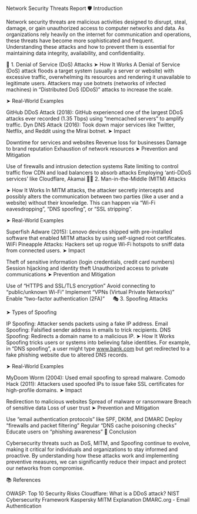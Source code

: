 Network Security Threats Report 🛡️ Introduction

Network security threats are malicious activities designed to disrupt, steal, damage, or gain unauthorized access to computer networks and data. As organizations rely heavily on the internet for communication and operations, these threats have become more sophisticated and frequent. Understanding these attacks and how to prevent them is essential for maintaining data integrity, availability, and confidentiality.

🚫 1. Denial of Service (DoS) Attacks ➤ How It Works A Denial of Service (DoS) attack floods a target system (usually a server or website) with excessive traffic, overwhelming its resources and rendering it unavailable to legitimate users. Attackers may use botnets (networks of infected machines) in “Distributed DoS (DDoS)” attacks to increase the scale.

➤ Real-World Examples

GitHub DDoS Attack (2018): GitHub experienced one of the largest DDoS attacks ever recorded (1.35 Tbps) using “memcached servers” to amplify traffic.
Dyn DNS Attack (2016): Took down major services like Twitter, Netflix, and Reddit using the Mirai botnet.
➤ Impact

Downtime for services and websites
Revenue loss for businesses
Damage to brand reputation
Exhaustion of network resources
➤ Prevention and Mitigation

Use of firewalls and intrusion detection systems
Rate limiting to control traffic flow
CDN and load balancers to absorb attacks
Employing ‘anti-DDoS services’ like Cloudflare, Akamai
🕵️‍♂️ 2. Man-in-the-Middle (MITM) Attacks

➤ How It Works In MITM attacks, the attacker secretly intercepts and possibly alters the communication between two parties (like a user and a website) without their knowledge. This can happen via “Wi-Fi eavesdropping”, “DNS spoofing”, or “SSL stripping”.

➤ Real-World Examples

Superfish Adware (2015): Lenovo devices shipped with pre-installed software that enabled MITM attacks by using self-signed root certificates.
WiFi Pineapple Attacks: Hackers set up rogue Wi-Fi hotspots to sniff data from connected users.
➤ Impact

Theft of sensitive information (login credentials, credit card numbers)
Session hijacking and identity theft
Unauthorized access to private communications
➤ Prevention and Mitigation

Use of “HTTPS and SSL/TLS encryption”
Avoid connecting to “public/unknown Wi-Fi”
Implement “VPNs (Virtual Private Networks)”
Enable “two-factor authentication (2FA)”
  🎭 3. Spoofing Attacks

➤ Types of Spoofing

IP Spoofing: Attacker sends packets using a fake IP address.
Email Spoofing: Falsified sender address in emails to trick recipients.
DNS Spoofing: Redirects a domain name to a malicious IP.
➤ How It Works Spoofing tricks users or systems into believing false identities. For example, in “DNS spoofing”, a user might type www.bank.com but get redirected to a fake phishing website due to altered DNS records.

➤ Real-World Examples

MyDoom Worm (2004): Used email spoofing to spread malware.
Comodo Hack (2011): Attackers used spoofed IPs to issue fake SSL certificates for high-profile domains.
➤ Impact

Redirection to malicious websites
Spread of malware or ransomware
Breach of sensitive data
Loss of user trust
➤ Prevention and Mitigation

Use “email authentication protocols” like SPF, DKIM, and DMARC
Deploy “firewalls and packet filtering”
Regular “DNS cache poisoning checks”
Educate users on “phishing awareness”
📌 Conclusion

Cybersecurity threats such as DoS, MITM, and Spoofing continue to evolve, making it critical for individuals and organizations to stay informed and proactive. By understanding how these attacks work and implementing preventive measures, we can significantly reduce their impact and protect our networks from compromise.

📚 References

OWASP: Top 10 Security Risks
Cloudflare: What is a DDoS attack?
NIST Cybersecurity Framework
Kaspersky MITM Explanation
DMARC.org - Email Authentication
